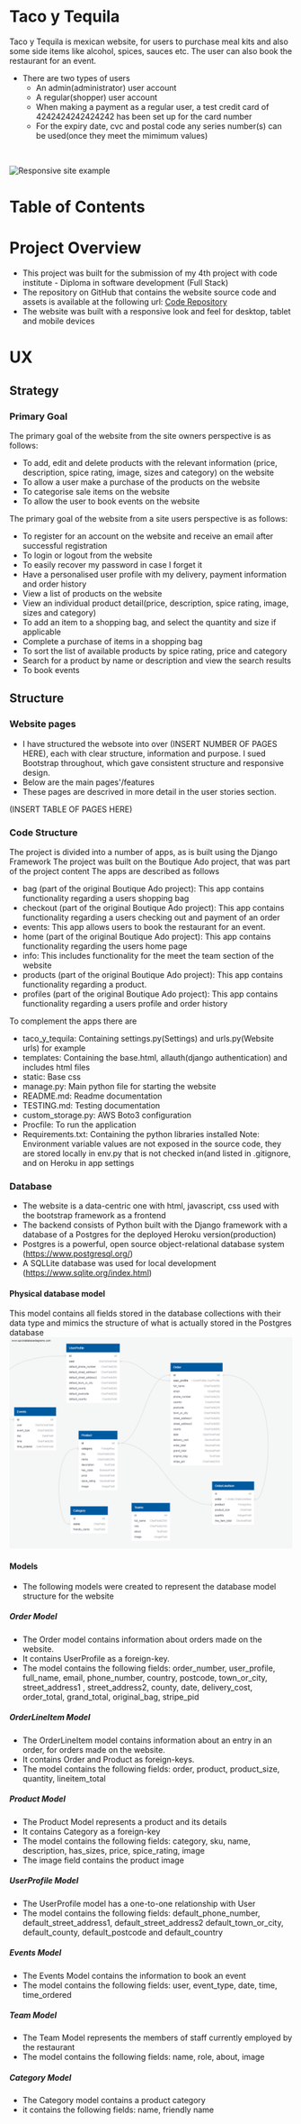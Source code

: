 # Taco y Tequila
Taco y Tequila is mexican website, for users to purchase meal kits and also some side items like alcohol, spices, sauces etc. The user can also book the restaurant for an event.

- There are two types of users
    - An admin(administrator) user account
    - A regular(shopper) user account
    - When making a payment as a regular user, a test credit card of 4242424242424242 has been set up for the card number
    - For the expiry date, cvc and postal code any series number(s) can be used(once they meet the mimimum values)
<br>

![Responsive site example](readme/responsive/responsive.PNG)

# Table of Contents

# Project Overview

- This project was built for the submission of my 4th project with code institute - Diploma in software development (Full Stack)
- The repository on GitHub that contains the website source code and assets is available at the following url: [Code Repository](https://github.com/GethinDavies1990/CI_MS4_DTR)
- The website was built with a responsive look and feel for desktop, tablet and mobile devices

# UX
## Strategy
### Primary Goal
The primary goal of the website from the site
owners perspective is as follows:
- To add, edit and delete products with the relevant information (price, description, spice rating, image, sizes and category) on the website
- To allow a user make a purchase of the products on the website
- To categorise sale items on the website
- To allow the user to book events on the website

The primary goal of the website from a site users perspective is as follows:
- To register for an account on the website and receive an email after successful registration
- To login or logout from the website
- To easily recover my password in case I forget it
- Have a personalised user profile with my delivery, payment information and order history
- View a list of products on the website
- View an individual product detail(price, description, spice rating, image, sizes and category)
- To add an item to a shopping bag, and select the quantity and size if applicable
- Complete a purchase of items in a shopping bag
- To sort the list of available products by spice rating, price and category
- Search for a product by name or description and view the search results
- To book events

## Structure
### Website pages
- I have structured the websote into over (INSERT NUMBER OF PAGES HERE), each with clear structure, information and purpose. I sued Bootstrap throughout, which gave consistent structure and responsive design.
- Below are the main pages'/features
- These pages are descrived in more detail in the user stories section. 

(INSERT TABLE OF PAGES HERE)


### Code Structure
The project is divided into a number of apps, as is built using the Django Framework
The project was built on the Boutique Ado project, that was part of the project content
The apps are described as follows
- bag (part of the original Boutique Ado project): This app contains functionality regarding a users shopping bag
- checkout (part of the original Boutique Ado project): This app contains functionality regarding a users checking out and payment of an order
- events: This app allows users to book the restaurant for an event.
- home (part of the original Boutique Ado project): This app contains functionality regarding the users home page
- info: This includes functionality for the meet the team section of the website
- products (part of the original Boutique Ado project): This app contains functionality regarding a product.
- profiles (part of the original Boutique Ado project): This app contains functionality regarding a users profile and order history

To complement the apps there are
- taco_y_tequila: Containing settings.py(Settings) and urls.py(Website urls) for example
- templates: Containing the base.html, allauth(django authentication) and includes html files
- static: Base css
- manage.py: Main python file for starting the website
- README.md: Readme documentation
- TESTING.md: Testing documentation
- custom_storage.py: AWS Boto3 configuration
- Procfile: To run the application
- Requirements.txt: Containing the python libraries installed
Note: Environment variable values are not exposed in the source code, they are stored locally in env.py that is not checked in(and listed in .gitignore, and on Heroku in app settings

### Database
- The website is a data-centric one with html, javascript, css used with the bootstrap framework as a frontend
- The backend consists of Python built with the Django framework with a database of a Postgres for the deployed Heroku version(production)
- Postgres is a powerful, open source object-relational database system (https://www.postgresql.org/)
- A SQLLite database was used for local development (https://www.sqlite.org/index.html)

#### Physical database model
This model contains all fields stored in the database collections with their data type and mimics the structure of what is actually stored in the Postgres database
<br>![Database model](readme/misc/database-schema.png)

#### Models
- The following models were created to represent the database model structure for the website
##### Order Model
- The Order model contains information about orders made on the website.
- It contains UserProfile as a foreign-key.
- The model contains the following fields: order_number, user_profile, full_name, email, phone_number, country, postcode, town_or_city, street_address1
, street_address2, county, date, delivery_cost, order_total, grand_total, original_bag, stripe_pid
##### OrderLineItem Model
- The OrderLineItem model contains information about an entry in an order, for orders made on the website.
- It contains Order and Product as foreign-keys.
- The model contains the following fields: order, product, product_size, quantity, lineitem_total
##### Product Model
- The Product Model represents a product and its details
- It contains Category as a foreign-key
- The model contains the following fields: category, sku, name, description, has_sizes, price, spice_rating, image
- The image field contains the product image
##### UserProfile Model
- The UserProfile model has a one-to-one relationship with User
- The model contains the following fields: default_phone_number, default_street_address1, default_street_address2
default_town_or_city, default_county, default_postcode and default_country
##### Events Model
- The Events Model contains the information to book an event
- The model contains the following fields: user, event_type, date, time, time_ordered
##### Team Model
- The Team Model represents the members of staff currently employed by the restaurant
- The model contains the following fields: name, role, about, image
##### Category Model
- The Category model contains a product category
- it contains the following fields: name, friendly name



